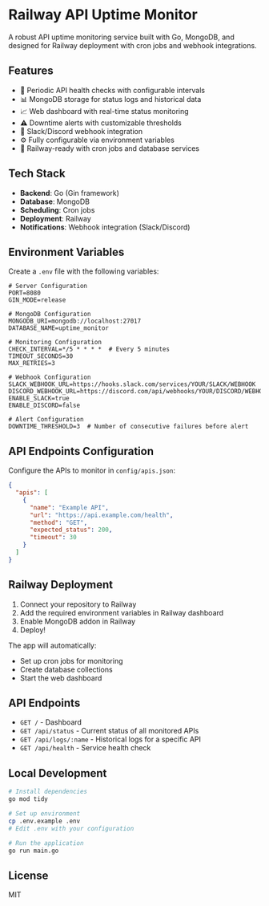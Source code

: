 # Railway API Uptime Monitor

A robust API uptime monitoring service built with Go, MongoDB, and designed for Railway deployment with cron jobs and webhook integrations.

## Features

- 🔄 Periodic API health checks with configurable intervals
- 📊 MongoDB storage for status logs and historical data
- 📈 Web dashboard with real-time status monitoring
- ⚠️ Downtime alerts with customizable thresholds
- 🔗 Slack/Discord webhook integration
- ⚙️ Fully configurable via environment variables
- 🚀 Railway-ready with cron jobs and database services

## Tech Stack

- **Backend**: Go (Gin framework)
- **Database**: MongoDB
- **Scheduling**: Cron jobs
- **Deployment**: Railway
- **Notifications**: Webhook integration (Slack/Discord)

## Environment Variables

Create a `.env` file with the following variables:

```env
# Server Configuration
PORT=8080
GIN_MODE=release

# MongoDB Configuration
MONGODB_URI=mongodb://localhost:27017
DATABASE_NAME=uptime_monitor

# Monitoring Configuration
CHECK_INTERVAL=*/5 * * * *  # Every 5 minutes
TIMEOUT_SECONDS=30
MAX_RETRIES=3

# Webhook Configuration
SLACK_WEBHOOK_URL=https://hooks.slack.com/services/YOUR/SLACK/WEBHOOK
DISCORD_WEBHOOK_URL=https://discord.com/api/webhooks/YOUR/DISCORD/WEBHOOK
ENABLE_SLACK=true
ENABLE_DISCORD=false

# Alert Configuration
DOWNTIME_THRESHOLD=3  # Number of consecutive failures before alert
```

## API Endpoints Configuration

Configure the APIs to monitor in `config/apis.json`:

```json
{
  "apis": [
    {
      "name": "Example API",
      "url": "https://api.example.com/health",
      "method": "GET",
      "expected_status": 200,
      "timeout": 30
    }
  ]
}
```

## Railway Deployment

1. Connect your repository to Railway
2. Add the required environment variables in Railway dashboard
3. Enable MongoDB addon in Railway
4. Deploy!

The app will automatically:
- Set up cron jobs for monitoring
- Create database collections
- Start the web dashboard

## API Endpoints

- `GET /` - Dashboard
- `GET /api/status` - Current status of all monitored APIs
- `GET /api/logs/:name` - Historical logs for a specific API
- `GET /api/health` - Service health check

## Local Development

```bash
# Install dependencies
go mod tidy

# Set up environment
cp .env.example .env
# Edit .env with your configuration

# Run the application
go run main.go
```

## License

MIT
